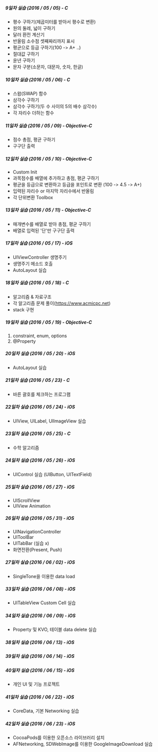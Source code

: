 ##### 9일차 실습 (2016 / 05 / 05) - C
- 평수 구하기(제곱미터를 받아서 평수로 변환)
- 원의 둘레, 넓이 구하기
- 달러 환전 계산기
- 반올림 소수점 셋째짜리까지 표시
- 평균으로 등급 구하기(100 -> A+ ..)
- 절대값 구하기
- 윤년 구하기
- 문자 구분(소문자, 대문자, 숫자, 한글)

##### 10일차 실습 (2016 / 05 / 06) - C
- 스왑(SWAP) 함수
- 삼각수 구하기
- 삼각수 구하기(두 수 사이의 5의 배수 삼각수)
- 각 자리수 더하는 함수

##### 11일차 실습 (2016 / 05 / 09) - Objective-C
- 점수 총점, 평균 구하기
- 구구단 출력

##### 12일차 실습 (2016 / 05 / 10) - Objective-C
- Custom Init
- 과목점수를 배열에 추가하고 총점, 평균 구하기
- 평균을 등급으로 변환하고 등급을 포인트로 변환
(100 -> 4.5 -> A+)
- 입력된 자리수 or 마지막 자리수에서 반올림
- 각 단위변환 Toolbox

##### 13일차 실습 (2016 / 05 / 11) - Objective-C
- 매개변수를 배열로 받아 총점, 평균 구하기
- 배열로 입력된 '단'만 구구단 출력

##### 17일차 실습 (2016 / 05 / 17) - iOS
- UIViewController 생명주기
- 생명주기 메소드 호출
- AutoLayout 실습

##### 18일차 실습 (2016 / 05 / 18) - C
- 알고리즘 & 자료구조
- 각 알고리즘 문제 풀이(https://www.acmicpc.net)
- stack 구현

##### 19일차 실습 (2016 / 05 / 19) - Objective-C
1. constraint, enum, options 
2. @Property

##### 20일차 실습 (2016 / 05 / 20) - iOS
- AutoLayout 실습

##### 21일차 실습 (2016 / 05 / 23) - C
- 바른 괄호를 체크하는 프로그램

##### 22일차 실습 (2016 / 05 / 24) - iOS
- UIView, UILabel, UIImageView 실습

##### 23일차 실습 (2016 / 05 / 25) - C
- 수학 알고리즘

##### 24일차 실습 (2016 / 05 / 26) - iOS
- UIControl 실습 (UIButton, UITextField)

##### 25일차 실습 (2016 / 05 / 27) - iOS
- UIScrollView
- UIView Animation

##### 26일차 실습 (2016 / 05 / 31) - iOS
- UINavigationController
- UIToolBar
- UITabBar (실습 x)
- 화면전환(Present, Push)

##### 27일차 실습 (2016 / 06 / 02) - iOS
- SingleTone을 이용한 data load

##### 33일차 실습 (2016 / 06 / 08) - iOS
- UITableView Custom Cell 실습

##### 34일차 실습 (2016 / 06 / 09) - iOS
- Property 및 KVO, 테이블 data delete 실습

##### 38일차 실습 (2016 / 06 / 13) - iOS
##### 39일차 실습 (2016 / 06 / 14) - iOS
##### 40일차 실습 (2016 / 06 / 15) - iOS
- 개인 UI 및 기능 프로젝트

##### 41일차 실습 (2016 / 06 / 22) - iOS
- CoreData, 기본 Networking 실습

##### 42일차 실습 (2016 / 06 / 23) - iOS
- CocoaPods를 이용한 오픈소스 라이브러리 설치
- AFNetworking, SDWebImage를 이용한 GoogleImageDownload 실습
